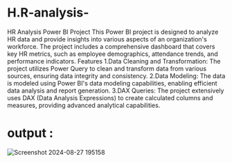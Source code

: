 # H.R-analysis-

HR Analysis Power BI Project
This Power BI project is designed to analyze HR data and provide insights into various aspects of an organization's workforce. The project includes a comprehensive dashboard that covers key HR metrics, such as employee demographics, attendance trends, and performance indicators.
Features
1.Data Cleaning and Transformation: The project utilizes Power Query to clean and transform data from various sources, ensuring data integrity and consistency.
2.Data Modeling: The data is modeled using Power BI's data modeling capabilities, enabling efficient data analysis and report generation.
3.DAX Queries: The project extensively uses DAX (Data Analysis Expressions) to create calculated columns and measures, providing advanced analytical capabilities.

# output : 

![Screenshot 2024-08-27 195158](https://github.com/user-attachments/assets/1a19f432-46cb-41c4-adda-ec8045994666)
